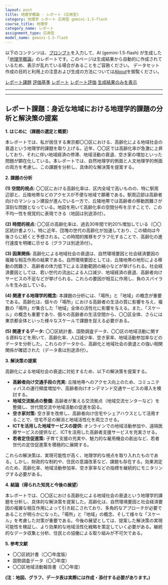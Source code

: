 ```yaml
---
layout: post
title: 地理学概論 - レポート (応用型)
category: 地理学 レポート 応用型 gemini-1.5-flash
course_title: 地理学
category_name: レポート
assignment_type: 応用型
model_name: gemini-1.5-flash
---
```


以下のコンテンツは、[プロンプト](https://github.com/takedatoshiyuki/synthetic_assignments/tree/main/generated/地理学/gemini-1.5-flash/prompt_レポート-応用型.md)を入力して、AI (gemini-1.5-flash) が生成した「[地理学概論](/contents/地理学/)」のレポートです。このページは生成結果から自動的に作成されているため、表示が乱れている場合があることをご容赦ください。
データセット作成の目的と利用上の注意および生成の方法については[About](/About)を御覧ください。

[レポート課題](../レポート課題-応用型)
[評価基準](../評価基準-応用型)
[レポート](../レポート-応用型)
[レポート評価](../レポート評価-応用型)
[生成結果のみを表示](https://github.com/takedatoshiyuki/synthetic_assignments/tree/main/generated/地理学/gemini-1.5-flash/レポート-応用型.md)
  

***
***
  
## レポート課題：身近な地域における地理学的課題の分析と解決策の提案

**1. はじめに（課題の選定と概要）**

本レポートでは、私が居住する東京都〇〇区における、高齢化による地域社会の衰退という地理学的課題を取り上げる。近年、〇〇区では高齢化率が急激に上昇しており、それに伴い地域経済の停滞、地域活動の衰退、空き家の増加といった問題が顕在化している。本レポートでは、自然地理学的側面と人文地理学的側面の両方を考慮し、この課題を分析し、具体的な解決策を提案する。

**2. 課題の分析**

**(1) 空間的視点:** 〇〇区における高齢化率は、区内全域で高いものの、特に駅周辺部と、丘陵地帯などのアクセスが不便な地域で顕著である。駅周辺部は高齢者向けのマンション建設が進んでいる一方で、丘陵地帯では高齢者の移動困難さが深刻な問題となっている。地図を用いて高齢化率の空間分布を示すことで、この不均一性を視覚的に表現できる（地図は別途添付）。

**(2) 時間的視点:** 〇〇区の高齢化率は、過去30年間で約20%増加している（〇〇区統計書より）。特に近年、団塊の世代の高齢化が加速しており、この傾向は今後さらに続くと予想される。この時間的推移をグラフ化することで、高齢化の進行速度を明確に示せる（グラフは別途添付）。

**(3) 因果関係:** 高齢化による地域社会の衰退は、自然環境要因と社会経済要因の複雑な相互作用の結果である。自然環境要因としては、丘陵地帯の地形による移動の困難さ、高齢者の体力低下による活動範囲の縮小などが挙げられる。社会経済要因としては、若い世代の流出による人口減少、地域経済の衰退、高齢者向けサービスの不足などが挙げられる。これらの要因が相互に作用し、負のスパイラルを生み出している。

**(4) 関連する地理学的概念:** 本課題の分析には、「場所」と「地域」の概念が重要である。高齢化は、個々の「場所」における高齢者の生活の質に影響を与え、複数の「場所」が集合した「地域」全体の活性化に影響を与える。また、「スケール」の概念も重要であり、個々の高齢者の生活空間から、〇〇区全体、さらには東京都全体といった様々なスケールで課題を捉える必要がある。

**(5) 関連するデータ:** 〇〇区統計書、国勢調査データ、〇〇区の地域活動に関する資料などを用いて、高齢化率、人口減少率、空き家率、地域活動参加率などのデータを分析した。これらのデータから、高齢化と地域社会の衰退との強い相関関係が確認された（データ表は別途添付）。


**3. 解決策の提案**

高齢化による地域社会の衰退に対処するため、以下の解決策を提案する。

* **高齢者向け交通手段の充実:**  丘陵地帯へのアクセス向上のため、コミュニティバスの運行頻度増加や、高齢者向けオンデマンド交通サービスの導入を検討する。
* **地域交流拠点の整備:**  高齢者が集える交流拠点（地域交流センターなど）を整備し、世代間交流や地域活動の促進を図る。
* **空き家対策:**  空き家を改修し、高齢者向け住宅やシェアハウスとして活用することで、住宅不足の解消と地域活性化を両立させる。
* **ICTを活用した地域サービスの提供:**  オンラインでの地域活動参加や、遠隔医療サービスの提供など、ICTを活用した高齢者支援サービスを充実させる。
* **若者定住促進策:**  子育て支援の充実や、魅力的な雇用機会の創出など、若者世代の定住促進策を積極的に展開する。


これらの解決策は、実現可能性が高く、地理学的な視点を取り入れたものである。しかし、財政的な制約や、住民の意識改革など、課題も存在する。効果測定のため、高齢化率、地域活動参加率、空き家率などの指標を継続的にモニタリングする必要がある。


**4. 結論（得られた知見と今後の展望）**

本レポートでは、〇〇区における高齢化による地域社会の衰退という地理学的課題を分析し、具体的な解決策を提案した。高齢化は、自然環境要因と社会経済要因の複雑な相互作用によって引き起こされており、多角的なアプローチが必要であることが明らかになった。「場所」と「地域」の概念、そして様々な「スケール」を考慮した対策が重要である。今後の展望としては、提案した解決策の実現可能性を検証し、より効果的な地域活性化戦略を策定していく必要がある。継続的なデータ収集と分析、住民との協働による取り組みが不可欠である。


**5. 参考文献**

* 〇〇区統計書（〇〇年度版）
* 国勢調査データ（〇〇年度）
* 〇〇区地域活動報告書（〇〇年度）


**(注：地図、グラフ、データ表は実際には作成・添付する必要があります。)**
